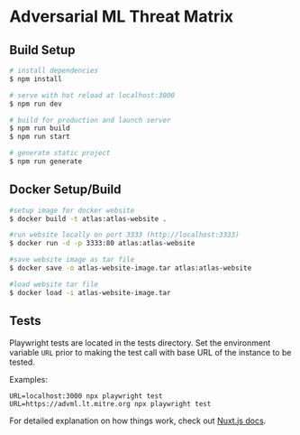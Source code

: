 # Adversarial ML Threat Matrix

## Build Setup

```bash
# install dependencies
$ npm install

# serve with hot reload at localhost:3000
$ npm run dev

# build for production and launch server
$ npm run build
$ npm run start

# generate static project
$ npm run generate
```

## Docker Setup/Build
```bash
#setup image for docker website
$ docker build -t atlas:atlas-website .

#run website locally on port 3333 (http://localhost:3333)
$ docker run -d -p 3333:80 atlas:atlas-website

#save website image as tar file
$ docker save -o atlas-website-image.tar atlas:atlas-website

#load website tar file
$ docker load -i atlas-website-image.tar
```

## Tests

Playwright tests are located in the tests directory.
Set the environment variable `URL` prior to making the test call with base URL of the instance to be tested.

Examples:

```
URL=localhost:3000 npx playwright test
URL=https://advml.lt.mitre.org npx playwright test
```

For detailed explanation on how things work, check out [Nuxt.js docs](https://nuxtjs.org).
